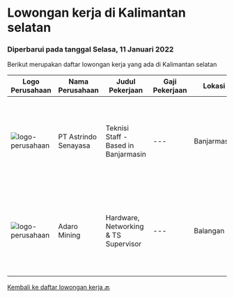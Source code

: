 
  # Lowongan kerja di Kalimantan selatan

  ### Diperbarui pada tanggal Selasa, 11 Januari 2022

  Berikut merupakan daftar lowongan kerja yang ada di Kalimantan selatan

  |Logo Perusahaan | Nama Perusahaan | Judul Pekerjaan | Gaji Pekerjaan | Lokasi | Deskripsi | Tanggal diunggah | Pranala |
  | -------------- | --------------- | --------------- | --------- | --------- | -------------- | ------- | ----------- |
  |![logo-perusahaan](https://image-service-cdn.seek.com.au/e9c4c1a94bdd5ce55d1e73ff2c4a3b969c0878a7/ee4dce1061f3f616224767ad58cb2fc751b8d2dc)|PT Astrindo Senayasa|Teknisi Staff - Based in Banjarmasin|---|Banjarmasin|Requirements : Candidate must possess at least a SMK, Diploma, Bachelor's Degree, Computer Science/Information Technology or equivalent. Maximum age...|Kamis, 06 Januari 2022|https://www.jobstreet.co.id/id/job/teknisi-staff-based-in-banjarmasin-3744640?token=0~25a33695-5b5e-418c-85eb-a878ef61f69b&sectionRank=1&jobId=jobstreet-id-job-3744640|
|![logo-perusahaan](https://image-service-cdn.seek.com.au/9df6b5cb2fe487a9feef54e5d6b60ed590c67471/ee4dce1061f3f616224767ad58cb2fc751b8d2dc)|Adaro Mining|Hardware, Networking & TS Supervisor|---|Balangan|Follow up on any complaints and questions related to IT quickly to ensure any IT-related problems experienced by users can be identified quickly and...|Selasa, 28 Desember 2021|https://www.jobstreet.co.id/id/job/hardware-networking-ts-supervisor-3734792?token=0~25a33695-5b5e-418c-85eb-a878ef61f69b&sectionRank=2&jobId=jobstreet-id-job-3734792|


  [Kembali ke daftar lowongan kerja 🔙](../README.md#daftar-lowongan-kerja)
  